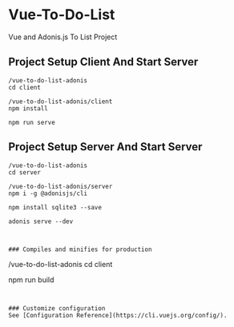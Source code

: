 # Vue-To-Do-List
Vue and Adonis.js To List Project


## Project Setup Client And Start Server
```
/vue-to-do-list-adonis
cd client 

/vue-to-do-list-adonis/client
npm install

npm run serve
```

## Project Setup Server And Start Server
```
/vue-to-do-list-adonis
cd server 

/vue-to-do-list-adonis/server
npm i -g @adonisjs/cli

npm install sqlite3 --save

adonis serve --dev



### Compiles and minifies for production
```

/vue-to-do-list-adonis
cd client 

npm run build
```


### Customize configuration
See [Configuration Reference](https://cli.vuejs.org/config/).
